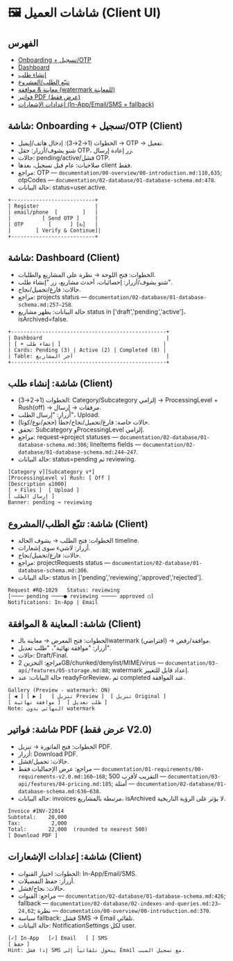 # 🖼️ شاشات العميل (Client UI)

## الفهرس
- [Onboarding + تسجيل/OTP](#client-onboarding)
- [Dashboard](#client-dashboard)
- [إنشاء طلب](#client-create-request)
- [تتبّع الطلب/المشروع](#client-tracking)
- [معاينة & موافقة (watermark للمعاينة)](#client-approve)
- [فواتير PDF (عرض فقط)](#client-invoices)
- [إعدادات الإشعارات (In-App/Email/SMS + fallback)](#client-notifications)

<a id="client-onboarding"></a>
## شاشة: Onboarding + تسجيل/OTP (Client)
- الخطوات (1→2→3): إدخال هاتف/إيميل → OTP → تفعيل.
- شنو يشوف/أزرار: حقل OTP، زر إعادة إرسال.
- حالات: pending/active/فشل OTP.
- صلاحيات: عام قبل تسجيل، بعدها client فقط.
- مراجع: OTP — `documentation/00-overview/00-introduction.md:110,635`; otpCodes — `documentation/02-database/01-database-schema.md:478`.
- حالة البيانات: status=user.active.

```text
+---------------------------+
| Register                  |
| email/phone  [        ]   |
|          [ Send OTP ]     |
| OTP        [      ] [↻]   |
|        [ Verify & Continue]|
+---------------------------+
```

<a id="client-dashboard"></a>
## شاشة: Dashboard (Client)
- الخطوات: فتح اللوحة → نظرة على المشاريع والطلبات.
- شنو يشوف/أزرار: إحصائيات، أحدث مشاريع، زر "إنشاء طلب".
- حالات: فارغ/تحميل/نجاح.
- مراجع: projects status — `documentation/02-database/01-database-schema.md:257–258`.
- حالة البيانات: يظهر مشاريع status in ['draft','pending','active']، isArchived=false.

```text
+--------------------------------------------------+
| Dashboard                                        |
| [ + إنشاء طلب ]                                 |
| Cards: Pending (3) | Active (2) | Completed (8) |
| Table: آخر المشاريع                              |
+--------------------------------------------------+
```

<a id="client-create-request"></a>
## شاشة: إنشاء طلب (Client)
- الخطوات (1→2→3): Category/Subcategory إلزامي → ProcessingLevel + Rush(off) → مرفقات → إرسال.
- أزرار: "إرسال الطلب"، Upload.
- حالات خاصة: فارغ/تحميل/نجاح/خطأ (حجم/نوع/كوتا).
- تحقق: Subcategory وProcessingLevel إلزامي.
- مراجع: request→project statuses — `documentation/02-database/01-database-schema.md:306`; lineItems fields — `documentation/02-database/01-database-schema.md:244–247`.
- حالة البيانات: status=pending ثم reviewing.

```text
[Category v][Subcategory v*]
[ProcessingLevel v] Rush: [ Off ]
[Description ≤1000]
[ + Files ]  [ Upload ]
[ إرسال الطلب ]
Banner: pending → reviewing
```

<a id="client-tracking"></a>
## شاشة: تتبّع الطلب/المشروع (Client)
- الخطوات: فتح الطلب → يشوف الحالة timeline.
- أزرار: لاشيء سوى إشعارات.
- حالات: فارغ/تحميل/نجاح.
- مراجع: projectRequests status — `documentation/02-database/01-database-schema.md:306`.
- حالة البيانات: status in ['pending','reviewing','approved','rejected'].

```text
Request #RQ-1029   Status: reviewing
[──── pending ────● reviewing ───── approved ○]
Notifications: In-App | Email
```

<a id="client-approve"></a>
## شاشة: المعاينة & الموافقة (Client)
- الخطوات: فتح المعرض → معاينة بالـwatermark (افتراضي) → موافقة/رفض.
- أزرار: "موافقة نهائية"، "طلب تعديل".
- حالات: Draft/Final.
- مراجع: التخزين 2GB/chunked/denylist/MIME/virus — `documentation/03-api/features/05-storage.md:88`; watermark إعداد قابل للتغيير.
- حالة البيانات: عند readyForReview، ثم completed عند الموافقة.

```text
Gallery (Preview - watermark: ON)
[ ◀ ] [ ▶ ]   [ تنزيل Preview ]  [ تنزيل Original ]
[ موافقة نهائية ]  [ طلب تعديل ]
Note: النهائي بدون watermark
```

<a id="client-invoices"></a>
## شاشة: فواتير PDF (عرض فقط V2.0)
- الخطوات: فتح الفاتورة → تنزيل PDF.
- أزرار: Download PDF.
- حالات: تحميل/فشل.
- مراجع: عرض الإجماليات فقط — `documentation/01-requirements/00-requirements-v2.0.md:160–168`; التقريب لأقرب 500 — `documentation/03-api/features/04-pricing.md:185`; أمثلة — `documentation/02-database/01-database-schema.md:636–638`.
- حالة البيانات: invoices مرتبطة بالمشاريع، isArchived لا يؤثر على الرؤية التاريخية.

```text
Invoice #INV-22014
Subtotal:    20,000
Tax:          2,000
Total:       22,000  (rounded to nearest 500)
[ Download PDF ]
```

<a id="client-notifications"></a>
## شاشة: إعدادات الإشعارات (Client)
- الخطوات: اختيار القنوات: In-App/Email/SMS.
- أزرار: حفظ التفضيلات.
- حالات: نجاح/فشل.
- مراجع: القنوات — `documentation/02-database/01-database-schema.md:426`; fallback — `documentation/02-database/02-indexes-and-queries.md:23–24,62`; نظرة — `documentation/00-overview/00-introduction.md:370`.
- سياسة fallback: فشل SMS → Email تلقائي.
- حالة البيانات: NotificationSettings لكل user.

```text
[✓] In-App   [✓] Email   [ ] SMS
[ حفظ ]
Hint: إذا فشل SMS يتحول تلقائياً إلى Email مع تسجيل السبب.
```
